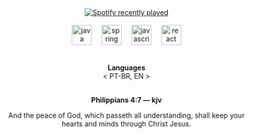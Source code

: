 
<div align="center">
  <a href="https://open.spotify.com/user/31km2ahna4544gedi2yrknffh33e">
    <img src="https://spotify-recently-played-readme.vercel.app/api?user=31km2ahna4544gedi2yrknffh33e&count=1&unique=true" alt="Spotify recently played"  />
  </a>
</div> <br>
<div align="center">
  <img src="https://cdn.jsdelivr.net/gh/devicons/devicon/icons/java/java-original.svg" height="40" alt="java logo"  />
  <img width="12" />
  <img src="https://cdn.jsdelivr.net/gh/devicons/devicon/icons/spring/spring-original.svg" height="40" alt="spring logo"  />
  <img width="12" />
  <img src="https://cdn.jsdelivr.net/gh/devicons/devicon/icons/javascript/javascript-original.svg" height="40" alt="javascript logo"  />
  <img width="12" />
  <img src="https://cdn.jsdelivr.net/gh/devicons/devicon/icons/react/react-original.svg" height="40" alt="react logo"  />
</div> <br><br>
<div align="center">
  <strong>Languages</strong><br>
 < PT-BR, EN >
</div><br>
 <div align="center">
   <p>
     <strong>Philippians 4:7 — kjv</strong>
   </p>
   <p>
     And the peace of God, which passeth all understanding, shall keep your hearts and minds through Christ Jesus.
   </p> 
 </div>





